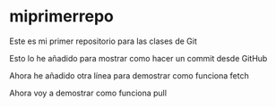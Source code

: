 # miprimerrepo
Este es mi primer repositorio para las clases de Git

Esto lo he añadido para mostrar como hacer un commit desde GitHub

Ahora he añadido otra línea para demostrar como funciona fetch

Ahora voy a demostrar como funciona pull
